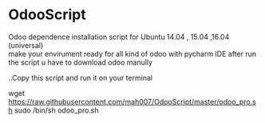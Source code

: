 # OdooScript
Odoo dependence installation script for Ubuntu 14.04 , 15.04 ,16.04 (universal)  
make your envirument ready for all kind of odoo with pycharm IDE
after run the script u have to download odoo manully 

..Copy this script and run it on your terminal 



wget https://raw.githubusercontent.com/mah007/OdooScript/master/odoo_pro.sh
sudo /bin/sh odoo_pro.sh
